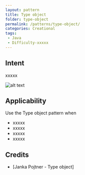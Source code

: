 ```yaml
---
layout: pattern
title: Type object
folder: type-object
permalink: /patterns/type-object/
categories: Creational
tags:
 - Java
 - Difficulty-xxxxx
---
```


## Intent
xxxxx

![alt text](./etc/model.png "Type object")

## Applicability
Use the Type object pattern when

* xxxxx
* xxxxx
* xxxxx
* xxxxx




## Credits

* [Janka Pojtner - Type object]
